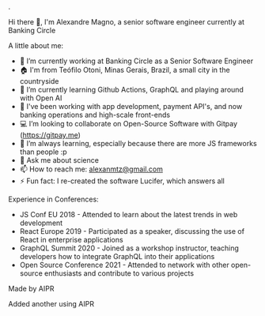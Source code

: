 .

Hi there 👋, I'm Alexandre Magno, a senior software engineer currently at Banking Circle

A little about me:

- 🔭 I’m currently working at Banking Circle as a Senior Software Engineer
- 🏠 I'm from Teófilo Otoni, Minas Gerais, Brazil, a small city in the countryside
- 🌱 I’m currently learning Github Actions, GraphQL and playing around with Open AI
- 👯 I've been working with app development, payment API's, and now banking operations and high-scale front-ends
- 💻 I’m looking to collaborate on Open-Source Software with Gitpay (https://gitpay.me)
- 📖 I’m always learning, especially because there are more JS frameworks than people :p
- 💬 Ask me about science
- 📫 How to reach me: alexanmtz@gmail.com
- ⚡ Fun fact: I re-created the software Lucifer, which answers all

Experience in Conferences:

- JS Conf EU 2018 - Attended to learn about the latest trends in web development
- React Europe 2019 - Participated as a speaker, discussing the use of React in enterprise applications
- GraphQL Summit 2020 - Joined as a workshop instructor, teaching developers how to integrate GraphQL into their applications
- Open Source Conference 2021 - Attended to network with other open-source enthusiasts and contribute to various projects

Made by AIPR

Added another using AIPR
